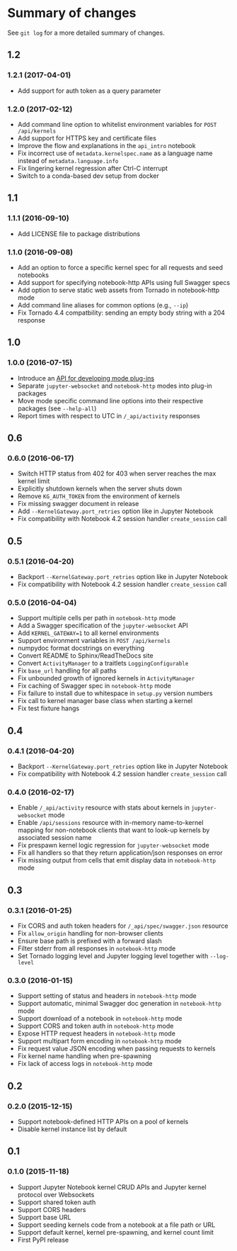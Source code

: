 # Summary of changes

See `git log` for a more detailed summary of changes.

## 1.2

### 1.2.1 (2017-04-01)

* Add support for auth token as a query parameter

### 1.2.0 (2017-02-12)

* Add command line option to whitelist environment variables for `POST /api/kernels`
* Add support for HTTPS key and certificate files
* Improve the flow and explanations in the `api_intro` notebook
* Fix incorrect use of `metadata.kernelspec.name` as a language name instead of
  `metadata.language.info`
* Fix lingering kernel regression after Ctrl-C interrupt
* Switch to a conda-based dev setup from docker

## 1.1

### 1.1.1 (2016-09-10)

* Add LICENSE file to package distributions

### 1.1.0 (2016-09-08)

* Add an option to force a specific kernel spec for all requests and seed notebooks
* Add support for specifying notebook-http APIs using full Swagger specs
* Add option to serve static web assets from Tornado in notebook-http mode
* Add command line aliases for common options (e.g., `--ip`)
* Fix Tornado 4.4 compatbility: sending an empty body string with a 204 response

## 1.0

### 1.0.0 (2016-07-15)

* Introduce an [API for developing mode plug-ins](https://jupyter-kernel-gateway.readthedocs.io/en/latest/plug-in.html)
* Separate `jupyter-websocket` and `notebook-http` modes into  plug-in packages
* Move mode specific command line options into their respective packages (see `--help-all`)
* Report times with respect to UTC in `/_api/activity` responses

## 0.6

### 0.6.0 (2016-06-17)

* Switch HTTP status from 402 for 403 when server reaches the max kernel limit
* Explicitly shutdown kernels when the server shuts down
* Remove `KG_AUTH_TOKEN` from the environment of kernels
* Fix missing swagger document in release
* Add `--KernelGateway.port_retries` option like in Jupyter Notebook
* Fix compatibility with Notebook 4.2 session handler `create_session` call

## 0.5

### 0.5.1 (2016-04-20)

* Backport `--KernelGateway.port_retries` option like in Jupyter Notebook
* Fix compatibility with Notebook 4.2 session handler `create_session` call

### 0.5.0 (2016-04-04)

* Support multiple cells per path in `notebook-http` mode
* Add a Swagger specification of the `jupyter-websocket` API
* Add `KERNEL_GATEWAY=1` to all kernel environments
* Support environment variables in `POST /api/kernels`
* numpydoc format docstrings on everything
* Convert README to Sphinx/ReadTheDocs site
* Convert `ActivityManager` to a traitlets `LoggingConfigurable`
* Fix `base_url` handling for all paths
* Fix unbounded growth of ignored kernels in `ActivityManager`
* Fix caching of Swagger spec in `notebook-http` mode
* Fix failure to install due to whitespace in `setup.py` version numbers
* Fix call to kernel manager base class when starting a kernel
* Fix test fixture hangs

## 0.4

### 0.4.1 (2016-04-20)

* Backport `--KernelGateway.port_retries` option like in Jupyter Notebook
* Fix compatibility with Notebook 4.2 session handler `create_session` call

### 0.4.0 (2016-02-17)

* Enable `/_api/activity` resource with stats about kernels in
  `jupyter-websocket` mode
* Enable `/api/sessions` resource with in-memory name-to-kernel mapping for
  non-notebook clients that want to look-up kernels by associated session name
* Fix prespawn kernel logic regression for `jupyter-websocket` mode
* Fix all handlers so that they return application/json responses on error
* Fix missing output from cells that emit display data in `notebook-http` mode

## 0.3
### 0.3.1 (2016-01-25)

* Fix CORS and auth token headers for `/_api/spec/swagger.json` resource
* Fix `allow_origin` handling for non-browser clients
* Ensure base path is prefixed with a forward slash
* Filter stderr from all responses in `notebook-http` mode
* Set Tornado logging level and Jupyter logging level together with
  `--log-level`

### 0.3.0 (2016-01-15)

* Support setting of status and headers in `notebook-http` mode
* Support automatic, minimal Swagger doc generation in `notebook-http` mode
* Support download of a notebook in `notebook-http` mode
* Support CORS and token auth in `notebook-http` mode
* Expose HTTP request headers in `notebook-http` mode
* Support multipart form encoding in `notebook-http` mode
* Fix request value JSON encoding when passing requests to kernels
* Fix kernel name handling when pre-spawning
* Fix lack of access logs in `notebook-http` mode

## 0.2
### 0.2.0 (2015-12-15)

* Support notebook-defined HTTP APIs on a pool of kernels
* Disable kernel instance list by default

## 0.1
### 0.1.0 (2015-11-18)

* Support Jupyter Notebook kernel CRUD APIs and Jupyter kernel protocol over
  Websockets
* Support shared token auth
* Support CORS headers
* Support base URL
* Support seeding kernels code from a notebook at a file path or URL
* Support default kernel, kernel pre-spawning, and kernel count limit
* First PyPI release
